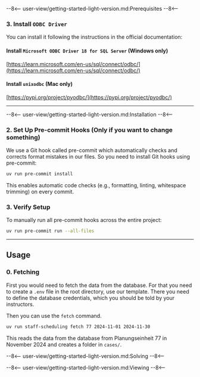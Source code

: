 --8<--
user-view/getting-started-light-version.md:Prerequisites
--8<--

### 3. Install `ODBC Driver`

You can install it following the instructions in the official documentation:

#### Install `Microsoft ODBC Driver 18 for SQL Server` (Windows only)

[https://learn.microsoft.com/en-us/sql/connect/odbc/](https://learn.microsoft.com/en-us/sql/connect/odbc/)

#### Install `unixodbc` (Mac only)

[https://pypi.org/project/pyodbc/](https://pypi.org/project/pyodbc/)

---

--8<--
user-view/getting-started-light-version.md:Installation
--8<--

### 2. Set Up Pre-commit Hooks (Only if you want to change something)

We use a Git hook called pre-commit which automatically checks and corrects
format mistakes in our files. So you need to install Git hooks using pre-commit:

```bash
uv run pre-commit install
```

This enables automatic code checks (e.g., formatting, linting, whitespace trimming) on every commit.

### 3. Verify Setup

To manually run all pre-commit hooks across the entire project:

```bash
uv run pre-commit run --all-files
```

---

## Usage

### 0. Fetching
First you would need to fetch the data from the database.
For that you need to create a `.env` file in the root directory, use our template.
There you need to define the database credentials, which you should be told by your instructors.

Then you can use the `fetch` command.
```bash
uv run staff-scheduling fetch 77 2024-11-01 2024-11-30
```
This reads the data from the database from Planungseinheit 77 in November 2024 and creates a folder
in `cases/`.

--8<--
user-view/getting-started-light-version.md:Solving
--8<--

--8<--
user-view/getting-started-light-version.md:Viewing
--8<--
